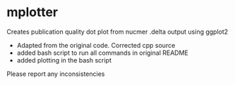 # mplotter
Creates publication quality dot plot from nucmer .delta output using ggplot2

* Adapted from the original code. Corrected cpp source
* added bash script to run all commands in original README
* added plotting in the bash script

Please report any inconsistencies
